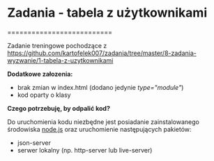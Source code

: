 # Zadania - tabela z użytkownikami
==========================

Zadanie treningowe pochodzące z https://github.com/kartofelek007/zadania/tree/master/8-zadania-wyzwanie/1-tabela-z-uzytkownikami  

**Dodatkowe załozenia:**  

- brak zmian w index.html (dodano jedynie *type="module"*)  
- kod oparty o klasy  

**Czego potrzebuję, by odpalić kod?**  

Do uruchomienia kodu niezbędne jest posiadanie zainstalowanego środowiska [node.js](https://nodejs.org/en/) oraz uruchomienie następujących pakietów:

- json-server  
- serwer lokalny (np. http-server lub live-server)  
